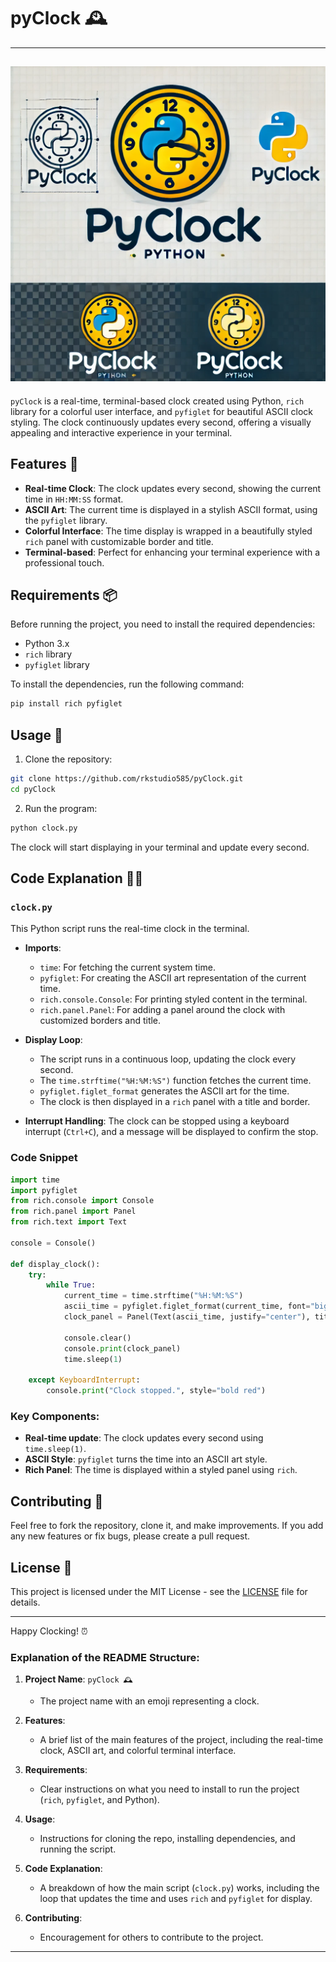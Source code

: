 # pyClock 🕰️

---

![pyclock logo](logo.webp)
---
`pyClock` is a real-time, terminal-based clock created using Python, `rich` library for a colorful user interface, and `pyfiglet` for beautiful ASCII clock styling. The clock continuously updates every second, offering a visually appealing and interactive experience in your terminal.

## Features 🌟

- **Real-time Clock**: The clock updates every second, showing the current time in `HH:MM:SS` format.
- **ASCII Art**: The current time is displayed in a stylish ASCII format, using the `pyfiglet` library.
- **Colorful Interface**: The time display is wrapped in a beautifully styled `rich` panel with customizable border and title.
- **Terminal-based**: Perfect for enhancing your terminal experience with a professional touch.

## Requirements 📦

Before running the project, you need to install the required dependencies:

- Python 3.x
- `rich` library
- `pyfiglet` library

To install the dependencies, run the following command:

```bash
pip install rich pyfiglet
```

## Usage 🚀

1. Clone the repository:

```bash
git clone https://github.com/rkstudio585/pyClock.git
cd pyClock
```

2. Run the program:

```bash
python clock.py
```

The clock will start displaying in your terminal and update every second.

## Code Explanation 🧑‍💻

### `clock.py`

This Python script runs the real-time clock in the terminal.

- **Imports**: 
  - `time`: For fetching the current system time.
  - `pyfiglet`: For creating the ASCII art representation of the current time.
  - `rich.console.Console`: For printing styled content in the terminal.
  - `rich.panel.Panel`: For adding a panel around the clock with customized borders and title.

- **Display Loop**: 
  - The script runs in a continuous loop, updating the clock every second.
  - The `time.strftime("%H:%M:%S")` function fetches the current time.
  - `pyfiglet.figlet_format` generates the ASCII art for the time.
  - The clock is then displayed in a `rich` panel with a title and border.

- **Interrupt Handling**: The clock can be stopped using a keyboard interrupt (`Ctrl+C`), and a message will be displayed to confirm the stop.

### Code Snippet

```python
import time
import pyfiglet
from rich.console import Console
from rich.panel import Panel
from rich.text import Text

console = Console()

def display_clock():
    try:
        while True:
            current_time = time.strftime("%H:%M:%S")
            ascii_time = pyfiglet.figlet_format(current_time, font="big")
            clock_panel = Panel(Text(ascii_time, justify="center"), title="🕰 Real-Time Clock 🕰", border_style="bold green")
            
            console.clear()
            console.print(clock_panel)
            time.sleep(1)

    except KeyboardInterrupt:
        console.print("Clock stopped.", style="bold red")
```

### Key Components:
- **Real-time update**: The clock updates every second using `time.sleep(1)`.
- **ASCII Style**: `pyfiglet` turns the time into an ASCII art style.
- **Rich Panel**: The time is displayed within a styled panel using `rich`.

## Contributing 🤝

Feel free to fork the repository, clone it, and make improvements. If you add any new features or fix bugs, please create a pull request.

## License 📜

This project is licensed under the MIT License - see the [LICENSE](LICENSE) file for details.

---

Happy Clocking! ⏰

### Explanation of the README Structure:
1. **Project Name**: `pyClock 🕰️`
   - The project name with an emoji representing a clock.
   
2. **Features**: 
   - A brief list of the main features of the project, including the real-time clock, ASCII art, and colorful terminal interface.

3. **Requirements**: 
   - Clear instructions on what you need to install to run the project (`rich`, `pyfiglet`, and Python).

4. **Usage**: 
   - Instructions for cloning the repo, installing dependencies, and running the script.

5. **Code Explanation**: 
   - A breakdown of how the main script (`clock.py`) works, including the loop that updates the time and uses `rich` and `pyfiglet` for display.

6. **Contributing**: 
   - Encouragement for others to contribute to the project.

---
